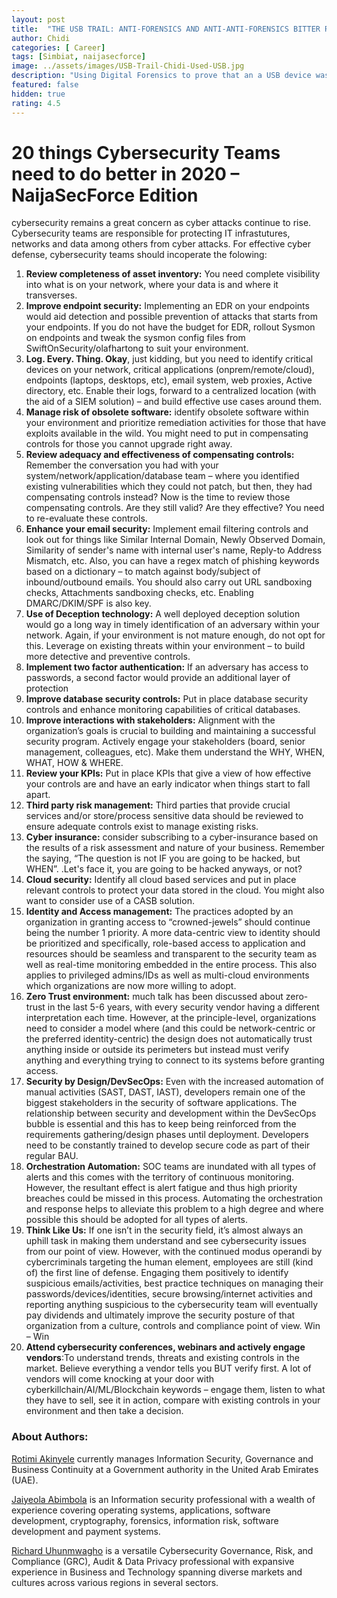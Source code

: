 ```yaml
---
layout: post
title:  "THE USB TRAIL: ANTI-FORENSICS AND ANTI-ANTI-FORENSICS BITTER ROMANCE"
author: Chidi
categories: [ Career]
tags: [Simbiat, naijasecforce]
image: ../assets/images/USB-Trail-Chidi-Used-USB.jpg
description: "Using Digital Forensics to prove that an a USB device was used to conduct an attack."
featured: false
hidden: true
rating: 4.5
---
```


# 20 things Cybersecurity Teams need to do better in 2020 – NaijaSecForce Edition
cybersecurity remains a great concern as cyber attacks continue to rise. Cybersecurity teams are responsible for protecting IT infrastutures, networks and data among others from cyber attacks. For effective cyber defense, cybersecurity teams should incoperate the folowing:

1.	**Review completeness of asset inventory:** You need complete visibility into what is on your network, where your data is and where it transverses.
2.	**Improve endpoint security:** Implementing an EDR on your endpoints would aid detection and possible prevention of attacks that starts from your endpoints. If you do not have the budget for EDR, rollout Sysmon on endpoints and tweak the sysmon config files from SwiftOnSecurity/olafhartong to suit your environment.
3.	**Log. Every. Thing. Okay**, just kidding, but you need to identify critical devices on your network, critical applications (onprem/remote/cloud), endpoints (laptops, desktops, etc), email system, web proxies, Active directory, etc. Enable their logs, forward to a centralized location (with the aid of a SIEM solution) – and build effective use cases around them.
4.  **Manage risk of obsolete software:** identify obsolete software within your environment and prioritize remediation activities for those that have exploits available in the wild. You might need to put in compensating controls for those you cannot upgrade right away.
5.  **Review adequacy and effectiveness of compensating controls:** Remember the conversation you had with your system/network/application/database team – where you identified existing vulnerabilities which they could not patch, but then, they had compensating controls instead? Now is the time to review those compensating controls. Are they still valid? Are they effective? You need to re-evaluate these controls.
6.	**Enhance your email security:** Implement email filtering controls and look out for things like Similar Internal Domain, Newly Observed Domain, Similarity of sender's name with internal user's name, Reply-to Address Mismatch, etc. Also, you can have a regex match of phishing keywords based on a dictionary – to match against body/subject of inbound/outbound emails. You should also carry out URL sandboxing checks, Attachments sandboxing checks, etc. Enabling DMARC/DKIM/SPF is also key.
7.	**Use of Deception technology:** A well deployed deception solution would go a long way in timely identification of an adversary within your network. Again, if your environment is not mature enough, do not opt for this. Leverage on existing threats within your environment – to build more detective and preventive controls.
8.	**Implement two factor authentication:** If an adversary has access to passwords, a second factor would provide an additional layer of protection
9.	**Improve database security controls:** Put in place database security controls and enhance monitoring capabilities of critical databases.
10.	**Improve interactions with stakeholders:** Alignment with the organization’s goals is crucial to building and maintaining a successful security program. Actively engage your stakeholders (board, senior management, colleagues, etc). Make them understand the WHY, WHEN, WHAT, HOW & WHERE.
11.	**Review your KPIs:** Put in place KPIs that give a view of how effective your controls are and have an early indicator when things start to fall apart.
12.	**Third party risk management:** Third parties that provide crucial services and/or store/process sensitive data should be reviewed to ensure adequate controls exist to manage existing risks.
13.	**Cyber insurance:** consider subscribing to a cyber-insurance based on the results of a risk assessment and nature of your business. Remember the saying, “The question is not IF you are going to be hacked, but WHEN”. .Let's face it, you are going to be hacked anyways, or not?
14.	**Cloud security:** Identify all cloud based services and put in place relevant controls to protect your data stored in the cloud. You might also want to consider use of a CASB solution.
15.	**Identity and Access management:** The practices adopted by an organization in granting access to “crowned-jewels” should continue being the number 1 priority. A more data-centric view to identity should be prioritized and specifically, role-based access to application and resources should be seamless and transparent to the security team as well as real-time monitoring embedded in the entire process. This also applies to privileged admins/IDs as well as multi-cloud environments which organizations are now more willing to adopt.
16.	**Zero Trust environment:** much talk has been discussed about zero-trust in the last 5-6 years, with every security vendor having a different interpretation each time. However, at the principle-level, organizations need to consider a model where (and this could be network-centric or the preferred identity-centric) the design does not automatically trust anything inside or outside its perimeters but instead must verify anything and everything trying to connect to its systems before granting access.
17.	**Security by Design/DevSecOps:** Even with the increased automation of manual activities (SAST, DAST, IAST), developers remain one of the biggest stakeholders in the security of software applications. The relationship between security and development within the DevSecOps bubble is essential and this has to keep being reinforced from the requirements gathering/design phases until deployment. Developers need to be constantly trained to develop secure code as part of their regular BAU.
18.	**Orchestration Automation:** SOC teams are inundated with all types of alerts and this comes with the territory of continuous monitoring. However, the resultant effect is alert fatigue and thus high priority breaches could be missed in this process. Automating the orchestration and response helps to alleviate this problem to a high degree and where possible this should be adopted for all types of alerts.
19.	**Think Like Us:** If one isn’t in the security field, it’s almost always an uphill task in making them understand and see cybersecurity issues from our point of view. However, with the continued modus operandi by cybercriminals targeting the human element, employees are still (kind of) the first line of defense. Engaging them positively to identify suspicious emails/activities, best practice techniques on managing their passwords/devices/identities, secure browsing/internet activities and reporting anything suspicious to the cybersecurity team will eventually pay dividends and ultimately improve the security posture of that organization from a culture, controls and compliance point of view. Win – Win
20.	**Attend cybersecurity conferences, webinars and actively engage vendors**:To understand trends, threats and existing controls in the market. Believe everything a vendor tells you BUT verify first. A lot of vendors will come knocking at your door with cyberkillchain/AI/ML/Blockchain keywords – engage them, listen to what they have to sell, see it in action, compare with existing controls in your environment and then take a decision.

### About Authors:

[Rotimi Akinyele](https://ae.linkedin.com/in/nigerianpenetrationtester) currently manages Information Security, Governance and Business Continuity at a Government authority in the United Arab Emirates (UAE).

[Jaiyeola Abimbola](https://ae.linkedin.com/in/abimbola-jaiyeola-06448757) is an Information security professional with a wealth of experience covering operating systems, applications, software development, cryptography, forensics, information risk, software development and payment systems.

[Richard Uhunmwagho](https://ae.linkedin.com/in/ricuhun) is a versatile Cybersecurity Governance, Risk, and Compliance (GRC), Audit & Data Privacy professional with expansive experience in Business and Technology spanning diverse markets and cultures across various regions in several sectors.
